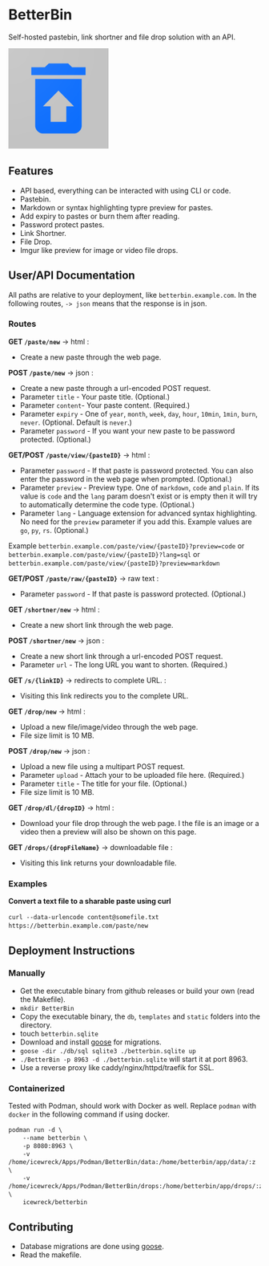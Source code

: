 # BetterBin

Self-hosted pastebin, link shortner and file drop solution with an API.

<img src="./files/web_hi_res_512.png" width=200>
<br/>

## Features

-   API based, everything can be interacted with using CLI or code.
-   Pastebin.
-   Markdown or syntax highlighting typre preview for pastes.
-   Add expiry to pastes or burn them after reading.
-   Password protect pastes.
-   Link Shortner.
-   File Drop.
-   Imgur like preview for image or video file drops.

## User/API Documentation

All paths are relative to your deployment, like `betterbin.example.com`. In the following routes, `-> json` means that the response is in json.

### Routes

**GET `/paste/new`** -> html :

-   Create a new paste through the web page.

**POST `/paste/new`** -> json :

-   Create a new paste through a url-encoded POST request.
-   Parameter `title` - Your paste title. (Optional.)
-   Parameter `content`- Your paste content. (Required.)
-   Parameter `expiry` - One of `year`, `month`, `week`, `day`, `hour`, `10min`, `1min`, `burn`, `never`. (Optional. Default is `never`.)
-   Parameter `password` - If you want your new paste to be password protected. (Optional.)

**GET/POST `/paste/view/{pasteID}`** -> html :

-   Parameter `password` - If that paste is password protected. You can also enter the password in the web page when prompted. (Optional.)
-   Parameter `preview` - Preview type. One of `markdown`, `code` and `plain`. If its value is `code` and the `lang` param doesn't exist or is empty then it will try to automatically determine the code type. (Optional.)
-   Parameter `lang` - Language extension for advanced syntax highlighting. No need for the `preview` parameter if you add this. Example values are `go`, `py`, `rs`. (Optional.)


Example `betterbin.example.com/paste/view/{pasteID}?preview=code` or `betterbin.example.com/paste/view/{pasteID}?lang=sql`
or `betterbin.example.com/paste/view/{pasteID}?preview=markdown`

**GET/POST `/paste/raw/{pasteID}`** -> raw text :

-   Parameter `password` - If that paste is password protected. (Optional.)

**GET `/shortner/new`** -> html :

-   Create a new short link through the web page.

**POST `/shortner/new`** -> json :

-   Create a new short link through a url-encoded POST request.
-   Parameter `url` - The long URL you want to shorten. (Required.)

**GET `/s/{linkID}`** -> redirects to complete URL. :

-   Visiting this link redirects you to the complete URL.

**GET `/drop/new`** -> html :

-   Upload a new file/image/video through the web page.
-   File size limit is 10 MB.

**POST `/drop/new`** -> json :

-   Upload a new file using a multipart POST request.
-   Parameter `upload` - Attach your to be uploaded file here. (Required.)
-   Parameter `title` - The title for your file. (Optional.)
-   File size limit is 10 MB.

**GET `/drop/dl/{dropID}`** -> html :

-   Download your file drop through the web page. I the file is an image or a video then a preview will also be shown on this page.

**GET `/drops/{dropFileName}`** -> downloadable file :

-   Visiting this link returns your downloadable file.

### Examples

**Convert a text file to a sharable paste using curl**

`curl --data-urlencode content@somefile.txt https://betterbin.example.com/paste/new`

## Deployment Instructions

### Manually

-   Get the executable binary from github releases or build your own (read the Makefile).
-   `mkdir BetterBin`
-   Copy the executable binary, the `db`, `templates` and `static` folders into the directory.
-   touch `betterbin.sqlite`
-   Download and install [goose](https://github.com/pressly/goose) for migrations.
-   `goose -dir ./db/sql sqlite3 ./betterbin.sqlite up`
-   `./BetterBin -p 8963 -d ./betterbin.sqlite` will start it at port 8963.
-   Use a reverse proxy like caddy/nginx/httpd/traefik for SSL.

### Containerized

Tested with Podman, should work with Docker as well. Replace `podman` with `docker` in the following command if using docker.

```
podman run -d \
    --name betterbin \
    -p 8080:8963 \
    -v /home/icewreck/Apps/Podman/BetterBin/data:/home/betterbin/app/data/:z \
    -v /home/icewreck/Apps/Podman/BetterBin/drops:/home/betterbin/app/drops/:z \
    icewreck/betterbin
```

## Contributing

-   Database migrations are done using [goose](https://github.com/pressly/goose).
-   Read the makefile.
